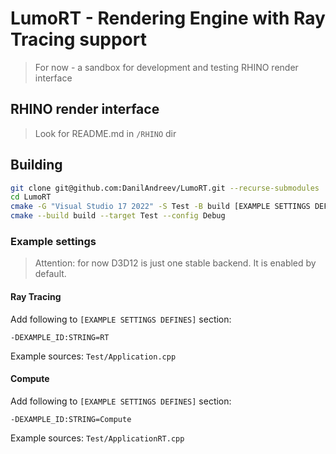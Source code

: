 # LumoRT - Rendering Engine with Ray Tracing support
> For now - a sandbox for development and testing RHINO render interface

## RHINO render interface
> Look for README.md in ```/RHINO``` dir  

## Building
```bash
git clone git@github.com:DanilAndreev/LumoRT.git --recurse-submodules
cd LumoRT
cmake -G "Visual Studio 17 2022" -S Test -B build [EXAMPLE SETTINGS DEFINES]
cmake --build build --target Test --config Debug
```

### Example settings
> Attention: for now D3D12 is just one stable backend. It is enabled by default.
#### Ray Tracing
Add following to ```[EXAMPLE SETTINGS DEFINES]``` section:
```
-DEXAMPLE_ID:STRING=RT
```
Example sources: ```Test/Application.cpp```

#### Compute
Add following to ```[EXAMPLE SETTINGS DEFINES]``` section:
```
-DEXAMPLE_ID:STRING=Compute
```
Example sources: ```Test/ApplicationRT.cpp```
